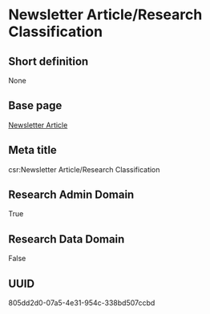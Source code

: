 # Newsletter Article/Research Classification
## Short definition
None
## Base page
[Newsletter Article](../../Objects/Newsletter%20Article.md)
## Meta title
csr:Newsletter Article/Research Classification
## Research Admin Domain
True
## Research Data Domain
False
## UUID
805dd2d0-07a5-4e31-954c-338bd507ccbd
